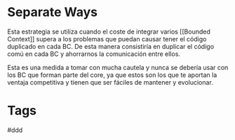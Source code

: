 # Separate Ways
Esta estrategia se utiliza cuando el coste de integrar varios [[Bounded Context]] supera a los problemas que puedan causar tener el código duplicado en cada BC. De esta manera consistiría en duplicar el código comú en cada BC y ahorrarnos la comunicación entre ellos.

Esta es una medida a tomar con mucha cautela y nunca se debería usar con los BC que forman parte del core, ya que estos son los que te aportan la ventaja competitiva y tienen que ser fáciles de mantener y evolucionar.

# Tags
#ddd 